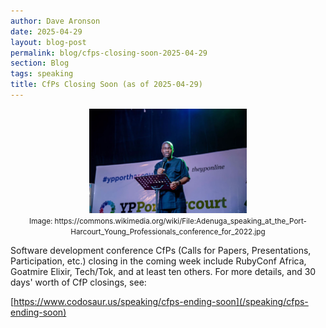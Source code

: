 ```yaml
---
author: Dave Aronson
date: 2025-04-29
layout: blog-post
permalink: blog/cfps-closing-soon-2025-04-29
section: Blog
tags: speaking
title: CfPs Closing Soon (as of 2025-04-29)
---
```


<!-- NOTE TO SELF: grab a new picture and fix the URL, each time -->

<center>
<img src="/assets/img/speaking-at-a-conference.jpg" width="50%">
<br>
<small>Image: https://commons.wikimedia.org/wiki/File:Adenuga_speaking_at_the_Port-Harcourt_Young_Professionals_conference_for_2022.jpg</small>
</center>

Software development conference CfPs (Calls for Papers, Presentations, Participation, etc.) closing in the coming week include RubyConf Africa, Goatmire Elixir, Tech/Tok, and at least ten others.  For more details, and 30 days' worth of CfP closings, see:

[https://www.codosaur.us/speaking/cfps-ending-soon](/speaking/cfps-ending-soon)
